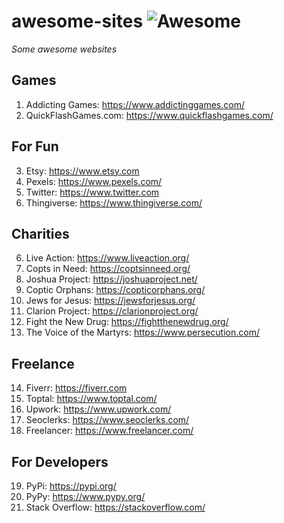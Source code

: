 # awesome-sites ![Awesome](https://cdn.rawgit.com/sindresorhus/awesome/d7305f38d29fed78fa85652e3a63e154dd8e8829/media/badge.svg)
*Some awesome websites*

## Games
1. Addicting Games: https://www.addictinggames.com/
2. QuickFlashGames.com: https://www.quickflashgames.com/

## For Fun
3. Etsy: https://www.etsy.com
4. Pexels: https://www.pexels.com/
5. Twitter: https://www.twitter.com
5. Thingiverse: https://www.thingiverse.com/

## Charities
6. Live Action: https://www.liveaction.org/
7. Copts in Need: https://coptsinneed.org/
8. Joshua Project: https://joshuaproject.net/
9. Coptic Orphans: https://copticorphans.org/
10. Jews for Jesus: https://jewsforjesus.org/
11. Clarion Project: https://clarionproject.org/
12. Fight the New Drug: https://fightthenewdrug.org/
13. The Voice of the Martyrs: https://www.persecution.com/

## Freelance
14. Fiverr: https://fiverr.com
15. Toptal: https://www.toptal.com/
16. Upwork: https://www.upwork.com/
17. Seoclerks: https://www.seoclerks.com/
18. Freelancer: https://www.freelancer.com/

## For Developers
19. PyPi: https://pypi.org/  
20. PyPy: https://www.pypy.org/
21. Stack Overflow: https://stackoverflow.com/
